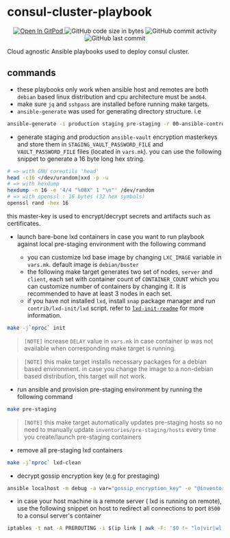 # consul-cluster-playbook

<p align="center">
  <a href="https://gitpod.io#https://github.com/da-moon/consul-cluster-playbook">
    <img src="https://img.shields.io/badge/open%20in-gitpod-blue?logo=gitpod" alt="Open In GitPod">
  </a>
  <img src="https://img.shields.io/github/languages/code-size/da-moon/consul-cluster-playbook" alt="GitHub code size in bytes">
  <img src="https://img.shields.io/github/commit-activity/w/da-moon/consul-cluster-playbook" alt="GitHub commit activity">
  <img src="https://img.shields.io/github/last-commit/da-moon/consul-cluster-playbook/master" alt="GitHub last commit">
</p>

Cloud agnostic Ansible playbooks used to deploy consul cluster.

## commands

- these playbooks only work when ansible host and remotes are both `debian` based linux distribution and cpu architecture must be `amd64`.
- make sure `jq` and `sshpass` are installed before running make targets.
- `ansible-generate` was used for generating directory structure. i.e

```bash
ansible-generate -i production staging pre-staging -r 00-ansible-controller -p . -a
```

- generate staging and production `ansible-vault` encryption masterkeys and store them in `STAGING_VAULT_PASSWORD_FILE` and `VAULT_PASSWORD_FILE` files (located in `vars.mk`). you can use the following snippet to generate a 16 byte long hex string.

```bash
# => with GNU coreutils 'head'
head -c16 </dev/urandom|xxd -p -u
# => with hexdump
hexdump -n 16 -e '4/4 "%08X" 1 "\n"' /dev/random
# => with openssl : 16 bytes (32 hex symbols)
openssl rand -hex 16
```

this master-key is used to encrypt/decrypt secrets and artifacts such as certificates.

- launch bare-bone lxd containers in case you want to run playbook against local pre-staging environment with the following command

  - you can customize lxd base image by changing `LXC_IMAGE` variable in `vars.mk`. default image is `debian/buster`
  - the following make target generates two set of nodes, `server` and `client`, each set with container count of `CONTAINER_COUNT` which you can customize number of containers by changing it. It is recommended to have at least 3 nodes in each set.
  - if you have not installed `lxd`, install `snap` package manager and run `contrib/lxd-init/lxd` script. refer to [`lxd-init-readme`](contrib/lxd-init/README) for more information.

```bash
make -j`nproc` init
```

> `[NOTE]` increase `DELAY` value in `vars.mk` in case container ip was not available when corresponding make target is running.

> `[NOTE]` this make target installs necessary packages for a debian based environment. in case you change the image to a non-debian based distribution, this target will not work.

- run ansible and provision pre-staging environment by running the following command

```bash
make pre-staging
```

> `[NOTE]` this make target automatically updates pre-staging hosts so no need to manually update `inventories/pre-staging/hosts` every time you create/launch pre-staging containers
  
- remove all pre-staging lxd containers

```bash
make -j`nproc` lxd-clean
```

- decrypt gossip encryption key (e.g for prestaging)

```bash
ansible localhost -m debug -a var="gossip_encryption_key" -e "@inventories/pre-staging/group_vars/gossip_encryption_key.yml" --vault-password-file ~/.vault_pass.txt
```

- in case your host machine is a remote server ( lxd is running on remote), use the following snippet on host to redirect all connections to port `8500` to a consul server's container

```bash
iptables -t nat -A PREROUTING -i $(ip link | awk -F: '$0 !~ "lo|vir|wl|lxd|docker|^[^0-9]"{print $2;getline}') -p tcp --dport 8500 -j DNAT --to "$(lxc list --format json | jq -r '.[] | select((.name | contains ("server")) and (.status=="Running")).state.network.eth0.addresses|.[] | select(.family=="inet").address' | head -n 1):8500"
```
